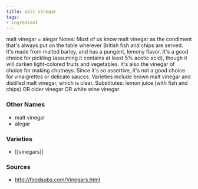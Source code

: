 ```yaml
---
title: malt vinegar
tags:
- ingredient
---
```

malt vinegar = alegar Notes: Most of us know malt vinegar as the condiment that's always put on the table wherever British fish and chips are served. It's made from malted barley, and has a pungent, lemony flavor. It's a good choice for pickling (assuming it contains at least 5% acetic acid), though it will darken light-colored fruits and vegetables. It's also the vinegar of choice for making chutneys. Since it's so assertive, it's not a good choice for vinaigrettes or delicate sauces. Varieties include brown malt vinegar and distilled malt vinegar, which is clear. Substitutes: lemon juice (with fish and chips) OR cider vinegar OR white wine vinegar

### Other Names

* malt vinegar
* alegar

### Varieties

* [[vinegars]]

### Sources
* http://foodsubs.com/Vinegars.html
